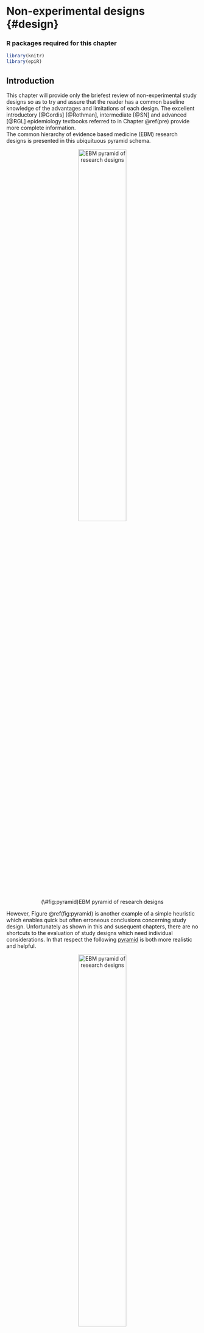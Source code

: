 # Non-experimental designs {#design}

### R packages required for this chapter


```r
library(knitr)
library(epiR)
```




## Introduction

This chapter will provide only the briefest review of non-experimental study designs so as to try and assure that the reader has a common baseline knowledge of the advantages and limitations of each design. The excellent introductory [@Gordis] [@Rothman], intermediate [@SN] and advanced [@RGL] epidemiology textbooks referred to in Chapter \@ref(pre) provide more complete information.    
The common hierarchy of evidence based medicine (EBM) research designs is presented in this ubiquituous pyramid schema.


<div class="figure" style="text-align: center">
<img src="img/ebm/pyramid.png" alt="EBM pyramid of research designs" width="50%" />
<p class="caption">(\#fig:pyramid)EBM pyramid of research designs</p>
</div>

However, Figure \@ref(fig:pyramid) is another example of a simple heuristic which enables quick but often erroneous conclusions concerning study design. Unfortunately as shown in this and susequent chapters, there are no shortcuts to the evaluation of study designs which need individual considerations. In that respect the following [pyramid](https://twitter.com/statsepi/status/895012576714731520?lang=en) is both more realistic and helpful.         


<div class="figure" style="text-align: center">
<img src="img/ebm/pyramid_good.png" alt="EBM pyramid of research designs" width="50%" />
<p class="caption">(\#fig:unnamed-chunk-3)EBM pyramid of research designs</p>
</div>

Although one may debate that the magnitude of the blue area is an overestimate of the scale  of good designs, it does underline the importance in clinical epidemiology of assessing individual study quality for both experimental and non-experimental studies. As this book is orientated toward clinical epidemiology, experimental designs (randomized clinical trials (RCTs)) will be emphasized and discussed separately in a later chapter. RCTs have a special emphasis since they are often considered the pinnacle of research designs and greatly influence medical guidelines and consequently clinical practice.   

The following is a taxonomy of the different types of study designs.    

<div class="figure" style="text-align: center">
<img src="img/ebm/overview.png" alt="Overview of different research designs" width="1000%" />
<p class="caption">(\#fig:unnamed-chunk-4)Overview of different research designs</p>
</div>
Ecological study designs involve populations or groups of individuals as the unit of analysis as opposed to the other observation designs where the unit of analysis is the individual. Ecological studies are especially useful for descriptive reports, the analysis of birth cohorts, when exposure is only available at the group level, or to investigate differences between populations when the between population difference is much greater than within population differences. For example, ecological studies would be appropriate for  aggregate exposure involving air pollution, health care systems, or gun control laws. One must be careful to avoid the [**ecological bias**](https://en.wikipedia.org/wiki/Ecological_fallacy) that can occur because an association observed between variables on the aggregate level does not necessarily represent the association that exists at the individual level. The ecological bias can be shown graphically in Figure \@ref(fig:ecology) where the discordance of the exposure association between groups and individuals is especially strong.    

<div class="figure" style="text-align: center">
<img src="img/ebm/ecological.png" alt="Ecological bias" width="1000%" />
<p class="caption">(\#fig:ecology)Ecological bias</p>
</div>
The real problem is **cross-level reference**. For an ecological study the level of measurement, level of analysis, and level of inference must all remain at the group level. Ecological studies will not be considered further in this book.     

Among non-experimental designs involving individuals, there are essentially 3 different ways at arriving at conclusions by     
1) reference to population follow-up (cohort)      
2) joint assessment of exposure among cases and non-cases (case-control)    
3) reference to one particular time (cross-sectional)    

Since all study designs, including the non-experimental (cohort, case-control, cross-sectional) either secretly or not, aim to estimate similar causal quantities, it could be argued that emphasizing their distinctions is somewhat artificial. In other words, do not mistake the journey (particular study type) for the destination (causal effect of an exposure).     

This lack of randomization with observational studies, is why we are continually reminded that non-experimental studies can't provide evidence for causality. Instead we are told to talk of associations. A list of the top 2019 JAMA Internal Medicine articles as determined by [Altmetric scores](https://www.altmetric.com) can be found [here](https://jamanetwork.com/pages/2019-most-discussed-articles) and is reproduced in Figure \@ref(fig:jama).  


<div class="figure" style="text-align: center">
<img src="img/ebm/jama.png" alt="JAMA Internal Medicine Top 2019 Altmetric Articles" width="1000%" />
<p class="caption">(\#fig:jama)JAMA Internal Medicine Top 2019 Altmetric Articles</p>
</div>


Most interestingly, 11 of the top 14 articles have "association" in their title. But are we really interested in mere associations of the type that matches in your pocket or yellow fingers are associated with lung cancer? I don't believe so and suspect most people are more interested for obvious reasons in causality and whether they care to admit it or not are subconsciously interpreting association studies in this light[@cword] . Otherwise there appears little justification to waste one's time on reading these articles.    

Although this is not a book on causality and although I most definitely lack the expertise to delve deeply into this issue, I do think we should acknowledge that the heuristic that observational studies can never inform on causality is flawed and should think more deeply about how we can reach this elusive goal of establishing causality. Please see the following excellent references on causal inference, [@Westreich], [@pearl_intro], [@Hernan_book] and [@Pearl_causality], ordered in increasing detail and complexity.   

A simplistic overview of the design and analytical issues that need attention in causal inference are    
* Temporality (exposure must occur before the outcome)    
* Conditional exchangeability (to minimize confounding and selection bias to achieve comparability using regression, stratification, restriction, or standardization)        
* Positivity and consistency (to assure the existence of a potential counterfactual)   
* No measurement error (to minimize misclassification in exposure, outcome or confounders required to achieve conditional exchangeability)   

Again more details may be found in the above mentioned references.


## Cohort studies

A cohort is a designated/defined group of individuals followed through time often to study incidence of disease in the study group. Examples of sample cohorts may include occupational cohorts, specific groups at risk of a disease or convenience samples (e.g. Nurses  or Framingham cohorts). Be careful to distinguish between study, source and target populations.   

Cohort studies offer multiple potential advantages:    
* Can study exposures that are difficult or unthinkable to randomize    
* Study population often more representative of target pop’l    
* Allows calculation of incidence rates    
* Time sequence is generally clear (exposure before outcome)    
* Efficient as multiple outcomes / exposures can be assessed as new hypothesis are developed over time   


Cohort studies can be of 2 formats;    
1. Concurrent (prospective) cohort studies: assembled at present time. Advantages: measurement of exposure, outcome, covariates is decided at baseline and can see temporal ordering of exposure and disease. Disadvantages: expensive and time consuming.    
2. Historical/non-concurrent/mixed (retrospective) cohort studies: incorporates historical time exposed (at least partially). Advantages: less expensive; linking data registries (e.g. exposure and outcome information). Disadvantages: can only use available information; possibly lower quality measurements; data may not have been collected for research purposes.


In cohort studies, exposed/unexposed groups **exist** in the source population and are **selected** by the investigator while in an RCT, a form of closed cohort, treatment/exposure is **assigned** by the investigator.


<div class="figure" style="text-align: center">
<img src="img/ebm/cohort.png" alt="Observational research design" width="50%" />
<p class="caption">(\#fig:unnamed-chunk-5-1)Observational research design</p>
</div><div class="figure" style="text-align: center">
<img src="img/ebm/rct.png" alt="Experimental research design" width="50%" />
<p class="caption">(\#fig:unnamed-chunk-5-2)Experimental research design</p>
</div>

Practically, the best general approach to achieve valid causal non-experimental designs is to try to emulate the RCT[@emulate] you would like to do with special attention to the following:       
* Selection of population    
* Exposure definition (induction, duration, intensity, cumulative exposures)     
* Outcome ascertainment with minimization of lost to follow-up



## Case control

Sometimes it useful to start with the cases! Although  important for all research designs, it is obviously essential for case control designs to have an unambiguous, valid case definition preferably using objective and established criteria that avoids any misclassification or other biases. Careful distinction between incident and prevalent cases is also of prime importance. Where the cases are found is a function of the particular research question and setting. Potential sources include hospital registers, vital records (births/deaths), national registries (e.g., for cancer, diabetes) and community clinics.    

After case identification, the most important and difficult next step is the selection of the controls. Consideration of a counterfactual model can help operationalize the choice of controls. Controls are drawn from a sample of individuals without the disease, selected from the same reference population that originated the cases and  who go through the same selection processes as the cases. Moreover, controls must be individuals who, if they had developed the case disease, would have been included in the case group.   

Case control studies may be conducted with an open or closed study population. In a dynamic (open) population, there are two options for selecting controls; i) if the population is in a steady-state, sample randomly from the person-time distribution ii) if not, controls may be selected at the same time as cases occur (i.e., “matched on time”). In a closed study population, there are three options for selecting controls; i) at the end of follow-up ii) at the beginning of follow-up iii) throughout follow-up as cases occur (“matched on time”). Analytically, these distinctions lead to different effect measures, each of which (under various assumptions) parallels an equivalent measure from a full-cohort study.

<div class="figure" style="text-align: center">
<img src="img/ebm/cc.png" alt="Case control sampling times" width="50%" />
<p class="caption">(\#fig:unnamed-chunk-6)Case control sampling times</p>
</div>

* Sample point 1 - This is the classic “**case based**” sampling (AKA “exclusive”, “cumulative”) that occurs at the end of follow-up. In this case, the incident odds ratio (OR) ≈ risk ratio (RR) (under the rare disease assumption)    
* Sample point 2 - This is “**case-cohort**” sampling (AKA “inclusive”) that occurs at the beginning of follow-up. In this case, the incident odds ratio (OR) ≈ risk ratio (RR) (rare disease assumption not required)     
* Sample point 3 - “**Nested**” sampling (AKA “incidence density”) from the distribution of exposed person-time matched during follow-up. In this case, the incident odds ratio (OR) ≈ rate ratio (RR)

The efficiency of the case control design comes from taking a sample, and not all, of the controls. Under that logic, it may be reasonably asked why not take only a sample of the cases? Consider the following example.

```r
set.seed(1234)

dat <- matrix(c(200,100,1800,1900), nrow=2, dimnames = list(c("Not exposed","Exposed"), c("MI yes", "MI no")))

kable(dat, caption = "Full cohort")
```



Table: (\#tab:unnamed-chunk-7)Full cohort

|            | MI yes| MI no|
|:-----------|------:|-----:|
|Not exposed |    200|  1800|
|Exposed     |    100|  1900|

```r
full <- epi.2by2(dat)

dat.con10 <- dat
dat.con10[,2] <- dat[,2]/10
kable(dat.con10, caption = "Case control - 10% of controls")
```



Table: (\#tab:unnamed-chunk-7)Case control - 10% of controls

|            | MI yes| MI no|
|:-----------|------:|-----:|
|Not exposed |    200|   180|
|Exposed     |    100|   190|

```r
full.10 <- epi.2by2(as.matrix(dat.con10))

dat.case10 <- dat
dat.case10[,1] <- dat[,1]/10
dat.case10[,2] <- dat[,2]/10
kable(dat.case10, caption = "Case control - 10% of cases and controls")
```



Table: (\#tab:unnamed-chunk-7)Case control - 10% of cases and controls

|            | MI yes| MI no|
|:-----------|------:|-----:|
|Not exposed |     20|   180|
|Exposed     |     10|   190|

```r
full.case10 <- epi.2by2(as.matrix(dat.case10))
```

The OR is 2.11 with 95% CI 1.65 - 2.71. The OR is fairly close to incident risk ratio for the full cohort (RR = 2) since the rare assumption is approximately true, about 10% incidence.   
If we select only 1/10 of the controls the OR is 2.11 with 95% CI 1.54 - 2.89, a trivial difference.   
On the other hand, suppose we take a 1/10 sample of the cases, the OR remains unbiased at  2.11 but the 95% CI 0.96 - 4.63 is much larger. It is this lack of precision that mandates the inclusion of all cases in a case / control design.   
This is easily understood when it is recalled that the standard error of the estimated OR is
$$se(\hat{OR}) = \sqrt{\dfrac{1}{a} + \dfrac{1}{b} + \dfrac{1}{c} + \dfrac{1}{d}}$$
so the largest component comes from the smallest cell entries and se will be minimized by taking all the cases.    

The following figure from [@Knol] is a useful summary of the effect measures available from case control studies depending on the nature of the cases (prevalent or incident; level 1), the type of source population (fixed cohort or dynamic population; level 2), the sampling design used to select controls (level 3), and the underlying assumptions (level 4).    


<div class="figure" style="text-align: center">
<img src="img/ebm/cc_measures.png" alt="Effect measures from case control designs" width="1000%" />
<p class="caption">(\#fig:unnamed-chunk-8)Effect measures from case control designs</p>
</div>

In summary, case control studies have the advantages of being faster to perform and less expensive to conduct than cohort studies but care must be exercised that they, like all study designs, are carefully performed. Proper control selection is essential and must come from the same target population as cases (easiest when performed within an established cohort). Controls must be sampled independently of exposure and there is improved precision with more controls (1,2,3,4) but diminishing returns (SE 0.167, 0.145, 0.138, 0.134). Effect measure precision is improved precision by taking all the cases. Although case control studies are susceptible to recognized biases (Berkson, recall, incidence/prevalence) these can be avoided with necessary care. The routine placement of case-control studies under cohort studies on hierarchies of study designs is not well-founded.   

An interesting variant is the case crossover design where each case serves as its own control thereby minimizes confounding for time invariant factors whether observed or unobserved. Exposures must vary over time but have a short induction time, a transient effect (e.g., triggers for heart attacks, asthma episodes) and no cumulative effects. This design is the observational analogue of the crossover randomized trial.    

A final variant are case series without any controls. While the early identification of cases may prove sentinel for a new disease (see cases series that lead to first identification of the [AIDS epidemic](https://www.cdc.gov/mmwr/preview/mmwrhtml/june_5.htm)), the inferential strength of this design is limited due to the lack of any suitable comparator. Moreover arbitrary selection of cases and an embellished narrative can lead to an undervaluing of scientific evidence and great public health danger (see cases series [@Wakefield], later retracted, at the genesis of the vaccine autism falsehood).    

## Cross sectional   

Cross sectional studies are most useful for descriptive epidemiology with a primary goal of estimating disease prevalence. As no follow-up is required, cross sectional studies are fast, efficient and can enroll large numbers of participants. However they have little value for causal inference as they provide  no information on timing of outcome relative to exposure (temporality) and include only those individuals alive at the time of the study, thereby introducing a prevalence-incidence bias. Due to these limitations, this study design has little value in clinical epidemiology and will not be discussed further.    

## Miscellaneous designs  

There are, of course, many variants and other miscellaneous non-experimental designs including [difference-in-difference (DID)](https://en.wikipedia.org/wiki/Difference_in_differences), [regression discontinuity](https://en.wikipedia.org/wiki/Regression_discontinuity_design), and [quasi-experimental](https://en.wikipedia.org/wiki/Quasi-experiment) to name but a few.    

Conceptually, DID design can be best thought of as a combination of a before & after comparison and a comparison between treated & untreated individuals and are therefore also known as ontrolled before and after studies. These studies minimize bias due to pretreatment differences in outcomes,allow for a flexible control of time invariant confounders and are preferable to an uncontrolled before and after comparison of only treated individuals.      

Quasi-experimental designs refer to approaches to effect estimation in which investigators identify (or create) a source of variation in the exposure which is unrelated to the rest of the causal system under study—including the outcome (except through the exposure itself) and the confounders. A classic historical example is John Snow's cholera work where which household received “dirtier” water from the Southwark and Vauxhall company or “cleaner” water from the Lambeth company was a quasi-random event. The company can thus be seen as an instrumental variable, similar to randomization. Regression discontinuity designs are a special subset of quasi-experimental designs where 
subjects just above and below a given threshold are essentially identical on all observed and unobserved characteristics yet are arbitrarily assigned different therapies.

